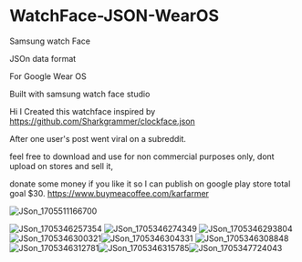 # WatchFace-JSON-WearOS

Samsung watch Face 

JSOn data format 

For Google Wear OS

Built with samsung watch face studio

Hi I Created this watchface inspired by 
https://github.com/Sharkgrammer/clockface.json

After one user's post went viral on a subreddit.

feel free to download and use for non commercial purposes only, dont upload on stores and sell it,

donate some money if you like it so I can publish on google play store total goal $30.
https://www.buymeacoffee.com/karfarmer



![JSon_1705511166700](https://github.com/KarFarmer/WatchFace-JSON-WearOS/assets/156710063/5eeabfbf-57da-4205-9151-0c6b9941bae8)

![JSon_1705346257354](https://github.com/KarFarmer/WatchFace-JSON-WearOS/assets/156710063/1ad79d6a-daa7-465f-982a-7248657f7756)
![JSon_1705346274349](https://github.com/KarFarmer/WatchFace-JSON-WearOS/assets/156710063/cea82e2c-f700-4718-a5cb-3b7bdb90ec16)
![JSon_1705346293804](https://github.com/KarFarmer/WatchFace-JSON-WearOS/assets/156710063/be01c87a-4dc6-4e42-a063-a6d120b9bf28)![JSon_1705346300321](https://github.com/KarFarmer/WatchFace-JSON-WearOS/assets/156710063/f6930de3-a02c-4169-af3c-7930c685b9e5)![JSon_1705346304331](https://github.com/KarFarmer/WatchFace-JSON-WearOS/assets/156710063/14352033-4ce2-4a71-b44a-a26ba5fe829c)
![JSon_1705346308848](https://github.com/KarFarmer/WatchFace-JSON-WearOS/assets/156710063/b8f48500-5f19-4d57-9be4-5c671b816619)
![JSon_1705346312781](https://github.com/KarFarmer/WatchFace-JSON-WearOS/assets/156710063/f193f43a-c6cc-4b9c-8737-5d4764463959)![JSon_1705346315785](https://github.com/KarFarmer/WatchFace-JSON-WearOS/assets/156710063/46e2a590-dab4-4573-9290-64aba46c578d)![JSon_1705347724043](https://github.com/KarFarmer/WatchFace-JSON-WearOS/assets/156710063/c8b26e85-90d1-4cfd-8aa8-186c2bdbe9ff)






